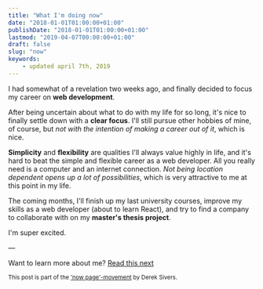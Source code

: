 ```yaml
---
title: "What I'm doing now"
date: "2018-01-01T01:00:00+01:00"
publishDate: "2018-01-01T01:00:00+01:00"
lastmod: "2019-04-07T00:00:00+01:00"
draft: false
slug: "now"
keywords:
    - updated april 7th, 2019
---
```

I had somewhat of a revelation two weeks ago, and finally decided to focus my career on **web development**.

After being uncertain about what to do with my life for so long, it's nice to finally settle down with a **clear focus**. I'll still pursue other hobbies of mine, of course, but *not with the intention of making a career out of it*, which is nice.

**Simplicity** and **flexibility** are qualities I'll always value highly in life, and it's hard to beat the simple and flexible career as a web developer. All you really need is a computer and an internet connection. *Not being location dependent opens up a lot of possibilities*, which is very attractive to me at this point in my life.

The coming months, I'll finish up my last university courses, improve my skills as a web developer (about to learn React), and try to find a company to collaborate with on my **master's thesis project**.

I'm super excited.

—

Want to learn more about me? [Read this next](/about)

<small>This post is part of the ['now page'-movement](https://nownownow.com/about) by Derek Sivers.</small>
